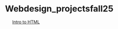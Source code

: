 # Webdesign_projectsfall25

<ul

<li><a href="intro_html/index.html"_blank">Intro to HTML</li>
</ul>